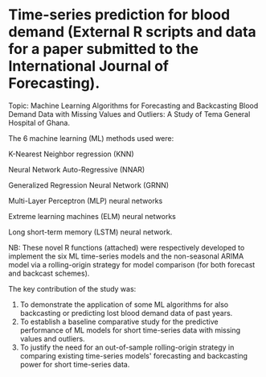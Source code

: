 # Time-series prediction for blood demand (External R scripts and data for a paper submitted to the International Journal of Forecasting).

Topic: Machine Learning Algorithms for Forecasting and Backcasting Blood Demand Data with Missing Values and Outliers: A Study of Tema General Hospital of Ghana.

The 6 machine learning (ML) methods used were:

K-Nearest Neighbor regression (KNN)

Neural Network Auto-Regressive (NNAR)

Generalized Regression Neural Network (GRNN)

Multi-Layer Perceptron (MLP) neural networks

Extreme learning machines (ELM) neural networks

Long short-term memory (LSTM) neural network.

NB: These novel R functions (attached) were respectively developed to implement the six ML time-series models and the non-seasonal ARIMA model via a rolling-origin strategy for model comparison (for both forecast and backcast schemes).

The key contribution of the study was:
1. To demonstrate the application of some ML algorithms for also backcasting or predicting lost blood demand data of past years.
2. To establish a baseline comparative study for the predictive performance of ML models for short time-series data with missing values and outliers.
3. To justify the need for an out-of-sample rolling-origin strategy in comparing existing time-series models' forecasting and backcasting power for short time-series data.
